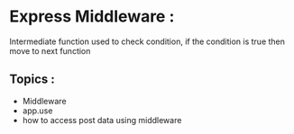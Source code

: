 # Express Middleware :
Intermediate function used to check condition, if the condition is true then move to next function

## Topics :
* Middleware
* app.use
* how to access post data using middleware